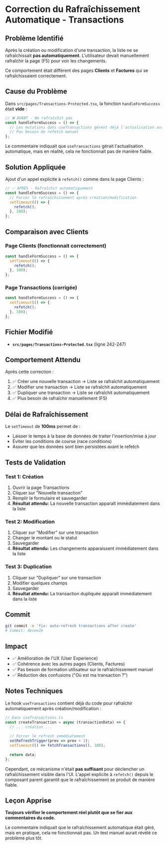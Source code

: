 # Correction du Rafraîchissement Automatique - Transactions

## Problème Identifié

Après la création ou modification d'une transaction, la liste ne se rafraîchissait **pas automatiquement**. L'utilisateur devait manuellement rafraîchir la page (F5) pour voir les changements.

Ce comportement était différent des pages **Clients** et **Factures** qui se rafraîchissaient correctement.

## Cause du Problème

Dans `src/pages/Transactions-Protected.tsx`, la fonction `handleFormSuccess` était **vide** :

```typescript
// ❌ AVANT - Ne rafraîchit pas
const handleFormSuccess = () => {
  // Les mutations dans useTransactions gèrent déjà l'actualisation automatique
  // Pas besoin de refetch manuel
};
```

Le commentaire indiquait que `useTransactions` gérait l'actualisation automatique, mais en réalité, cela ne fonctionnait pas de manière fiable.

## Solution Appliquée

Ajout d'un appel explicite à `refetch()` comme dans la page Clients :

```typescript
// ✅ APRÈS - Rafraîchit automatiquement
const handleFormSuccess = () => {
  // Forcer le rafraîchissement après création/modification
  setTimeout(() => {
    refetch();
  }, 100);
};
```

## Comparaison avec Clients

### Page Clients (fonctionnait correctement)
```typescript
const handleFormSuccess = () => {
  setTimeout(() => {
    refetch();
  }, 100);
};
```

### Page Transactions (corrigée)
```typescript
const handleFormSuccess = () => {
  setTimeout(() => {
    refetch();
  }, 100);
};
```

## Fichier Modifié

- **`src/pages/Transactions-Protected.tsx`** (ligne 242-247)

## Comportement Attendu

Après cette correction :

1. ✅ Créer une nouvelle transaction → Liste se rafraîchit automatiquement
2. ✅ Modifier une transaction → Liste se rafraîchit automatiquement
3. ✅ Dupliquer une transaction → Liste se rafraîchit automatiquement
4. ✅ Plus besoin de rafraîchir manuellement (F5)

## Délai de Rafraîchissement

Le `setTimeout` de **100ms** permet de :
- Laisser le temps à la base de données de traiter l'insertion/mise à jour
- Éviter les conditions de course (race conditions)
- Assurer que les données sont bien persistées avant le refetch

## Tests de Validation

### Test 1: Création
1. Ouvrir la page Transactions
2. Cliquer sur "Nouvelle transaction"
3. Remplir le formulaire et sauvegarder
4. **Résultat attendu:** La nouvelle transaction apparaît immédiatement dans la liste

### Test 2: Modification
1. Cliquer sur "Modifier" sur une transaction
2. Changer le montant ou le statut
3. Sauvegarder
4. **Résultat attendu:** Les changements apparaissent immédiatement dans la liste

### Test 3: Duplication
1. Cliquer sur "Dupliquer" sur une transaction
2. Modifier quelques champs
3. Sauvegarder
4. **Résultat attendu:** La transaction dupliquée apparaît immédiatement dans la liste

## Commit

```bash
git commit -m 'fix: auto-refresh transactions after create'
# Commit: decee2b
```

## Impact

- ✅ Amélioration de l'UX (User Experience)
- ✅ Cohérence avec les autres pages (Clients, Factures)
- ✅ Pas besoin de formation utilisateur sur le rafraîchissement manuel
- ✅ Réduction des confusions ("Où est ma transaction ?")

## Notes Techniques

Le hook `useTransactions` contient déjà du code pour rafraîchir automatiquement après création/modification :

```typescript
// Dans useTransactions.ts
const createTransaction = async (transactionData) => {
  // ... création ...
  
  // Forcer le refresh immédiatement
  setRefreshTrigger(prev => prev + 1);
  setTimeout(() => fetchTransactions(), 100);
  
  return data;
};
```

Cependant, ce mécanisme n'était **pas suffisant** pour déclencher un rafraîchissement visible dans l'UI. L'appel explicite à `refetch()` depuis le composant parent garantit que le rafraîchissement se produit de manière fiable.

## Leçon Apprise

**Toujours vérifier le comportement réel plutôt que se fier aux commentaires du code.**

Le commentaire indiquait que le rafraîchissement automatique était géré, mais en pratique, cela ne fonctionnait pas. Un test manuel aurait révélé ce problème plus tôt.

